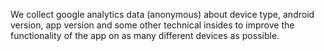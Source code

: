 We collect google analytics data (anonymous) about device type, android version, app version and some other technical insides to improve the functionality of the app on as many different devices as possible.